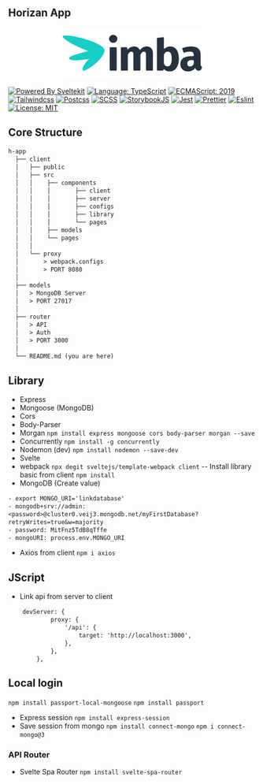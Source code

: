 ## Horizan App
<p align="center">
<a href="https://horizan-app.vercel.app/" target="_blank">
<img width="300" src="https://github.com/imba/brand/blob/master/imba-web-logo.png"></a>
</p>

[![Powered By Sveltekit](https://img.shields.io/badge/powered%20by-svelte-FF3C02.svg?style=flat&logo=svelte)](https://kit.svelte.dev/) [![Language: TypeScript](https://img.shields.io/badge/language-typescript-blue.svg?style=flat&logo=typescript)](https://www.typescriptlang.org/) [![ECMAScript: 2019](https://img.shields.io/badge/ES-9-F7DF1E.svg?style=flat&logo=javascript)](https://github.com/tc39/ecma262) [![Tailwindcss](https://img.shields.io/badge/Tailwindcss-CSS--Framework-%2338B2AC?logo=tailwindcss)](https://tailwindcss.com) [![Postcss](https://img.shields.io/badge/Postcss-style-%23DD3A0A?style=flat&logo=postcss)](https://postcss.org) [![SCSS](https://img.shields.io/badge/SCSS-Style-%23CC6699?style=flat&logo=sass)](https://sass-lang.com/) [![StorybookJS](https://img.shields.io/badge/Storybook-UI--Webcomponent--tool-%23FF4785?style=flat&logo=storybook)](https://storybook.js.org/) [![Jest](https://img.shields.io/badge/Jest-Unit--Testing--Framework-%23C21325?style=flat&logo=jest)](https://jestjs.io/) [![Prettier](https://img.shields.io/badge/Prettier-code--formatter-%23F7B93E?style=flat&logo=prettier)](https://prettier.io/) [![Eslint](https://img.shields.io/badge/Eslint-linter-%234B32C3?style=flat&logo=eslint)](https://eslint.org/) [![License: MIT](https://img.shields.io/badge/license-MIT-brightgreen.svg?style=flat&logo=license)](https://github.com/navneetsharmaui/sveltekit-starter/blob/main/LICENSE)

## Core Structure

    h-app
      ├── client
      │   ├── public
      │   ├── src
      │   │    ├── components
      │   │    │       ├── client
      │   │    │       ├── server
      │   │    │       ├── configs
      │   │    │       ├── library
      │   │    │       └── pages
      │   │    ├── models
      │   │    └── pages
      │   │
      │   └── proxy
      │       > webpack.configs
      │       > PORT 8080
      │
      ├── models
      │   > MongoDB Server
      │   > PORT 27017
      │
      ├── router
      │   > API
      │   > Auth
      │   > PORT 3000
      │
      └── README.md (you are here)

## Library
- Express
- Mongoose (MongoDB)
- Cors
- Body-Parser
- Morgan
``` npm install express mongoose cors body-parser morgan --save ```
- Concurrently
``` npm install -g concurrently ```
- Nodemon (dev)
``` npm install nodemon --save-dev ```
- Svelte
- webpack
``` npx degit sveltejs/template-webpack client ```
-- Install library basic from client
``` npm install ```
- MongoDB (Create value)
```
- export MONGO_URI='linkdatabase' 
- mongodb+srv://admin:<password>@cluster0.veij3.mongodb.net/myFirstDatabase?retryWrites=true&w=majority
- password: MitFnz5TdB8qTffe 
- mongoURI: process.env.MONGO_URI 
```

- Axios from client
``` npm i axios ```
## JScript
- Link api from server to client
```
    devServer: {
            proxy: {
                '/api': {
                    target: 'http://localhost:3000',
                },
            },
        },
```

## Local login
``` npm install passport-local-mongoose ```
``` npm install passport ```

-  Express session
``` npm install express-session ```
-  Save session from mongo
``` npm install connect-mongo ```
``` npm i connect-mongo@3 ```

### API Router
- Svelte Spa Router
``` npm install svelte-spa-router ```
